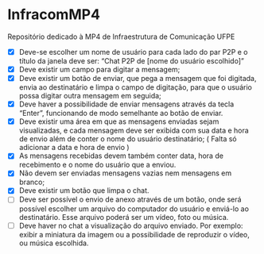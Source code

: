 # InfracomMP4
Repositório dedicado à MP4 de Infraestrutura de Comunicação UFPE

- [X] Deve-se escolher um nome de usuário para cada lado do par P2P e o título da janela deve ser: “Chat P2P de [nome do usuário escolhido]”
- [x] Deve existir um campo para digitar a mensagem;
- [x] Deve existir um botão de enviar, que pega a mensagem que foi digitada, envia ao destinatário e limpa o campo de digitação, para que o usuário possa digitar outra mensagem em seguida;
- [X] Deve haver a possibilidade de enviar mensagens através da tecla “Enter”, funcionando de modo semelhante ao botão de enviar.
- [x] Deve existir uma área em que as mensagens enviadas sejam visualizadas, e cada mensagem deve ser exibida com sua data e hora de envio além de conter o nome do usuário destinatário; ( Falta só adicionar a data e hora de envio )
- [x] As mensagens recebidas devem também conter data, hora de recebimento e o nome do usuário que a enviou.
- [x] Não devem ser enviadas mensagens vazias nem mensagens em branco;
- [X] Deve existir um botão que limpa o chat.
- [ ] Deve ser possível o envio de anexo através de um botão, onde será possível escolher um arquivo do computador do usuário e enviá-lo ao destinatário. Esse arquivo poderá ser um vídeo, foto ou música.
- [ ] Deve haver no chat a visualização do arquivo enviado. Por exemplo: exibir a miniatura da imagem ou a possibilidade de reproduzir o vídeo, ou música escolhida.  
